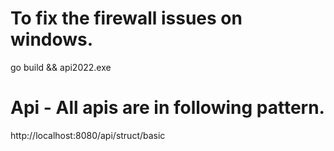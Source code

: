 # To fix the firewall issues on windows.
go build && api2022.exe

# Api - All apis are in following pattern.
http://localhost:8080/api/struct/basic
